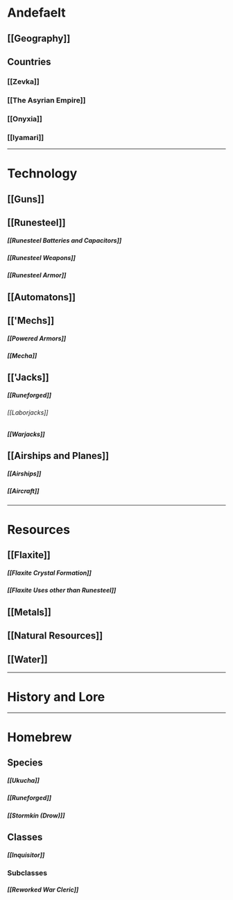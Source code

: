 
# Andefaelt

## [[Geography]]
## Countries

### [[Zevka]]

### [[The Asyrian Empire]]

### [[Onyxia]]

### [[Iyamari]]

--- 

# Technology

## [[Guns]]

## [[Runesteel]]

##### [[Runesteel Batteries and Capacitors]]

##### [[Runesteel Weapons]]

##### [[Runesteel Armor]]

## [[Automatons]]

## [['Mechs]]

##### [[Powered Armors]]

##### [[Mecha]]
## [['Jacks]]

##### [[Runeforged]]

###### [[Laborjacks]]
##### [[Warjacks]]
## [[Airships and Planes]]

##### [[Airships]]

##### [[Aircraft]]

--- 
# Resources

## [[Flaxite]]

##### [[Flaxite Crystal Formation]]

##### [[Flaxite Uses other than Runesteel]]
## [[Metals]]

## [[Natural Resources]]

## [[Water]]

--- 

# History and Lore


--- 

# Homebrew

## Species

##### [[Ukucha]]

##### [[Runeforged]]

##### [[Stormkin (Drow)]]

## Classes

##### [[Inquisitor]]
### Subclasses

##### [[Reworked War Cleric]]